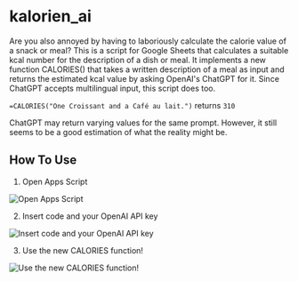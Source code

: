 # kalorien_ai

Are you also annoyed by having to laboriously calculate the calorie value of a snack or meal? This is a script for Google Sheets that calculates a suitable kcal number for the description of a dish or meal. It implements a new function CALORIES() that takes a written description of a meal as input and returns the estimated kcal value by asking OpenAI's ChatGPT for it. Since ChatGPT accepts multilingual input, this script does too.

```=CALORIES("One Croissant and a Café au lait.")``` returns ```310```

ChatGPT may return varying values for the same prompt. However, it still seems to be a good estimation of what the reality might be.

## How To Use

1. Open Apps Script
 
![Open Apps Script](screenshot1.png)

2. Insert code and your OpenAI API key

![Insert code and your OpenAI API key](screenshot2.png)

3. Use the new CALORIES function!

![Use the new CALORIES function!](screenshot3.png)


